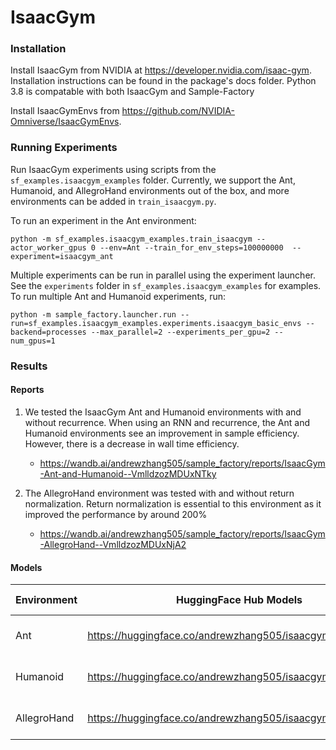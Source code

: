 # IsaacGym

### Installation

Install IsaacGym from NVIDIA at https://developer.nvidia.com/isaac-gym. Installation instructions can be found in the package's docs folder. Python 3.8 is compatable with both IsaacGym and Sample-Factory

Install IsaacGymEnvs from https://github.com/NVIDIA-Omniverse/IsaacGymEnvs. 


### Running Experiments

Run IsaacGym experiments using scripts from the `sf_examples.isaacgym_examples` folder. Currently, we support the Ant, Humanoid, and AllegroHand environments out of the box, and more environments can be added in `train_isaacgym.py`.

To run an experiment in the Ant environment:
```
python -m sf_examples.isaacgym_examples.train_isaacgym --actor_worker_gpus 0 --env=Ant --train_for_env_steps=100000000  --experiment=isaacgym_ant
```

Multiple experiments can be run in parallel using the experiment launcher. See the `experiments` folder in `sf_examples.isaacgym_examples` for examples. To run multiple Ant and Humanoid experiments, run:
```
python -m sample_factory.launcher.run --run=sf_examples.isaacgym_examples.experiments.isaacgym_basic_envs --backend=processes --max_parallel=2 --experiments_per_gpu=2 --num_gpus=1
```

### Results

#### Reports

1. We tested the IsaacGym Ant and Humanoid environments with and without recurrence. When using an RNN and recurrence, the Ant and Humanoid environments see an improvement in sample efficiency. However, there is a decrease in wall time efficiency.
    - https://wandb.ai/andrewzhang505/sample_factory/reports/IsaacGym-Ant-and-Humanoid--VmlldzozMDUxNTky

2. The AllegroHand environment was tested with and without return normalization. Return normalization is essential to this environment as it improved the performance by around 200%
    - https://wandb.ai/andrewzhang505/sample_factory/reports/IsaacGym-AllegroHand--VmlldzozMDUxNjA2

#### Models

| Environment               | HuggingFace Hub Models                                                       | Evaluation Metrics  |
| ------------------------- | ---------------------------------------------------------------------------- | ------------------- |
| Ant                       | https://huggingface.co/andrewzhang505/isaacgym_ant                           | 11830.10 +/- 875.26 |
| Humanoid                  | https://huggingface.co/andrewzhang505/isaacgym_humanoid                      | 8839.07 +/- 407.26  |
| AllegroHand               | https://huggingface.co/andrewzhang505/isaacgym_allegrohand                   | 3608.18 +/- 1062.94 |
